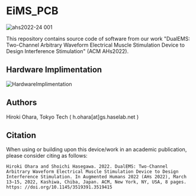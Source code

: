 # EiMS_PCB
![ahs2022-24 001](https://user-images.githubusercontent.com/38965082/157245619-c05f0759-cd0c-48d8-b679-fc2b94f558d0.jpeg)

This repository contains source code of software from our work "DualEMS: Two-Channel Arbitrary Waveform Electrical Muscle Stimulation Device to Design Interference Stimulation" (ACM AHs2022).


## Hardware Implimentation
![HardwareImplimentation](https://user-images.githubusercontent.com/38965082/157211078-6f9f50b5-a016-4c63-affb-3d1441f2d882.png)


## Authors
Hiroki Ohara, Tokyo Tech ( h.ohara[at]gs.haselab.net )


## Citation
When using or building upon this device/work in an academic publication, please consider citing as follows:
```
Hiroki Ohara and Shoichi Hasegawa. 2022. DualEMS: Two-Channel Arbitrary Waveform Electrical Muscle Stimulation Device to Design Interference Stimulation. In Augmented Humans 2022 (AHs 2022), March 13–15, 2022, Kashiwa, Chiba, Japan. ACM, New York, NY, USA, 8 pages. https: //doi.org/10.1145/3519391.3519415
```
